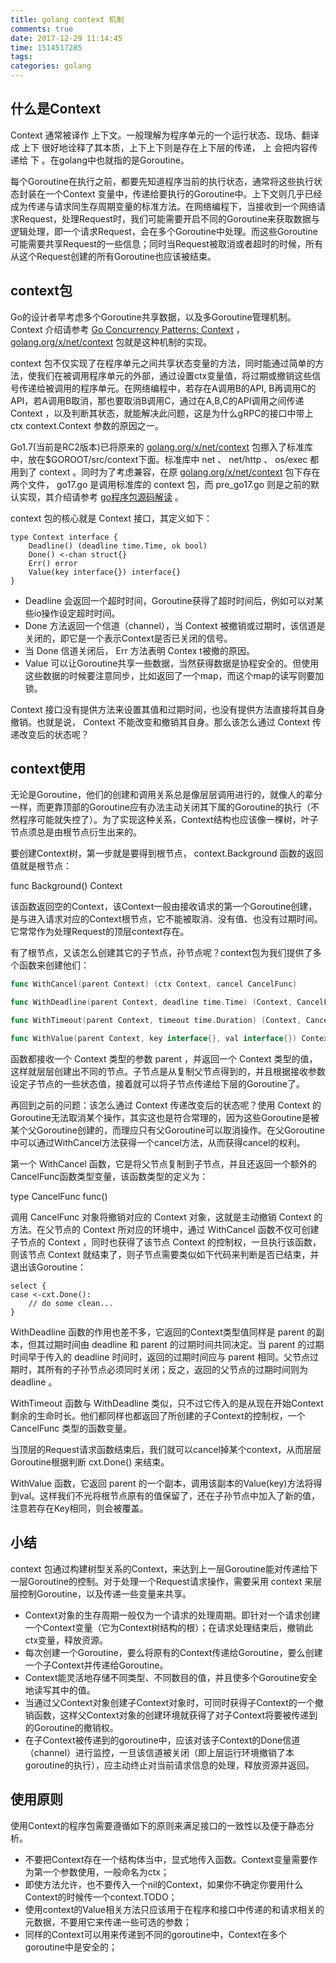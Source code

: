 ```yaml
---
title: golang context 机制
comments: true
date: 2017-12-29 11:14:45
time: 1514517285
tags:
categories: golang
---
```




## 什么是Context

Context 通常被译作 上下文。一般理解为程序单元的一个运行状态、现场、翻译成 上下 很好地诠释了其本质，上下上下则是存在上下层的传递， 上 会把内容传递给 下 。在golang中也就指的是Goroutine。

每个Goroutine在执行之前，都要先知道程序当前的执行状态，通常将这些执行状态封装在一个Context 变量中，传递给要执行的Goroutine中。上下文则几乎已经成为传递与请求同生存周期变量的标准方法。在网络编程下，当接收到一个网络请求Request，处理Request时，我们可能需要开启不同的Goroutine来获取数据与逻辑处理，即一个请求Request，会在多个Goroutine中处理。而这些Goroutine可能需要共享Request的一些信息；同时当Request被取消或者超时的时候，所有从这个Request创建的所有Goroutine也应该被结束。

## context包

Go的设计者早考虑多个Goroutine共享数据，以及多Goroutine管理机制。 Context 介绍请参考 [Go Concurrency Patterns: Context](http://blog.golang.org/context) ， [golang.org/x/net/context](http://godoc.org/golang.org/x/net/context) 包就是这种机制的实现。

context 包不仅实现了在程序单元之间共享状态变量的方法，同时能通过简单的方法，使我们在被调用程序单元的外部，通过设置ctx变量值，将过期或撤销这些信号传递给被调用的程序单元。在网络编程中，若存在A调用B的API, B再调用C的API，若A调用B取消，那也要取消B调用C，通过在A,B,C的API调用之间传递 Context ，以及判断其状态，就能解决此问题，这是为什么gRPC的接口中带上 ctx context.Context 参数的原因之一。

Go1.7(当前是RC2版本)已将原来的 [golang.org/x/net/context](http://golang.org/x/net/context) 包挪入了标准库中，放在$GOROOT/src/context下面。标准库中 net 、 net/http 、 os/exec 都用到了 context 。同时为了考虑兼容，在原 [golang.org/x/net/context](http://golang.org/x/net/context) 包下存在两个文件， go17.go 是调用标准库的 context 包，而 pre_go17.go 则是之前的默认实现，其介绍请参考 [go程序包源码解读](http://studygolang.com/articles/5131) 。

context 包的核心就是 Context 接口，其定义如下：

```
type Context interface {
	Deadline() (deadline time.Time, ok bool)
	Done() <-chan struct{}
    Err() error
    Value(key interface{}) interface{}
}
```

- Deadline 会返回一个超时时间，Goroutine获得了超时时间后，例如可以对某些io操作设定超时时间。
- Done 方法返回一个信道（channel），当 Context 被撤销或过期时，该信道是关闭的，即它是一个表示Context是否已关闭的信号。
- 当 Done 信道关闭后， Err 方法表明 Contex t被撤的原因。
- Value 可以让Goroutine共享一些数据，当然获得数据是协程安全的。但使用这些数据的时候要注意同步，比如返回了一个map，而这个map的读写则要加锁。

Context 接口没有提供方法来设置其值和过期时间，也没有提供方法直接将其自身撤销。也就是说， Context 不能改变和撤销其自身。那么该怎么通过 Context 传递改变后的状态呢？

## context使用

无论是Goroutine，他们的创建和调用关系总是像层层调用进行的，就像人的辈分一样，而更靠顶部的Goroutine应有办法主动关闭其下属的Goroutine的执行（不然程序可能就失控了）。为了实现这种关系，Context结构也应该像一棵树，叶子节点须总是由根节点衍生出来的。

要创建Context树，第一步就是要得到根节点， context.Background 函数的返回值就是根节点：

func Background() Context

该函数返回空的Context，该Context一般由接收请求的第一个Goroutine创建，是与进入请求对应的Context根节点，它不能被取消、没有值、也没有过期时间。它常常作为处理Request的顶层context存在。

有了根节点，又该怎么创建其它的子节点，孙节点呢？context包为我们提供了多个函数来创建他们：

```go
func WithCancel(parent Context) (ctx Context, cancel CancelFunc)

func WithDeadline(parent Context, deadline time.Time) (Context, CancelFunc)

func WithTimeout(parent Context, timeout time.Duration) (Context, CancelFunc)

func WithValue(parent Context, key interface{}, val interface{}) Context
```

函数都接收一个 Context 类型的参数 parent ，并返回一个 Context 类型的值，这样就层层创建出不同的节点。子节点是从复制父节点得到的，并且根据接收参数设定子节点的一些状态值，接着就可以将子节点传递给下层的Goroutine了。

再回到之前的问题：该怎么通过 Context 传递改变后的状态呢？使用 Context 的Goroutine无法取消某个操作，其实这也是符合常理的，因为这些Goroutine是被某个父Goroutine创建的，而理应只有父Goroutine可以取消操作。在父Goroutine中可以通过WithCancel方法获得一个cancel方法，从而获得cancel的权利。

第一个 WithCancel 函数，它是将父节点复制到子节点，并且还返回一个额外的 CancelFunc函数类型变量，该函数类型的定义为：

type CancelFunc func()

调用 CancelFunc 对象将撤销对应的 Context 对象，这就是主动撤销 Context 的方法。在父节点的 Context 所对应的环境中，通过 WithCancel 函数不仅可创建子节点的 Context ，同时也获得了该节点 Context 的控制权，一旦执行该函数，则该节点 Context 就结束了，则子节点需要类似如下代码来判断是否已结束，并退出该Goroutine：

```
select {
case <-cxt.Done():
	// do some clean...
}
```

WithDeadline 函数的作用也差不多，它返回的Context类型值同样是 parent 的副本，但其过期时间由 deadline 和 parent 的过期时间共同决定。当 parent 的过期时间早于传入的 deadline 时间时，返回的过期时间应与 parent 相同。父节点过期时，其所有的子孙节点必须同时关闭；反之，返回的父节点的过期时间则为 deadline 。

WithTimeout 函数与 WithDeadline 类似，只不过它传入的是从现在开始Context剩余的生命时长。他们都同样也都返回了所创建的子Context的控制权，一个 CancelFunc 类型的函数变量。

当顶层的Request请求函数结束后，我们就可以cancel掉某个context，从而层层Goroutine根据判断 cxt.Done() 来结束。

WithValue 函数，它返回 parent 的一个副本，调用该副本的Value(key)方法将得到val。这样我们不光将根节点原有的值保留了，还在子孙节点中加入了新的值，注意若存在Key相同，则会被覆盖。


## 小结

context 包通过构建树型关系的Context，来达到上一层Goroutine能对传递给下一层Goroutine的控制。对于处理一个Request请求操作，需要采用 context 来层层控制Goroutine，以及传递一些变量来共享。

- Context对象的生存周期一般仅为一个请求的处理周期。即针对一个请求创建一个Context变量（它为Context树结构的根）；在请求处理结束后，撤销此ctx变量，释放资源。
- 每次创建一个Goroutine，要么将原有的Context传递给Goroutine，要么创建一个子Context并传递给Goroutine。
- Context能灵活地存储不同类型、不同数目的值，并且使多个Goroutine安全地读写其中的值。
- 当通过父Context对象创建子Context对象时，可同时获得子Context的一个撤销函数，这样父Context对象的创建环境就获得了对子Context将要被传递到的Goroutine的撤销权。
- 在子Context被传递到的goroutine中，应该对该子Context的Done信道（channel）进行监控，一旦该信道被关闭（即上层运行环境撤销了本goroutine的执行），应主动终止对当前请求信息的处理，释放资源并返回。


## 使用原则

使用Context的程序包需要遵循如下的原则来满足接口的一致性以及便于静态分析。

- 不要把Context存在一个结构体当中，显式地传入函数。Context变量需要作为第一个参数使用，一般命名为ctx；
- 即使方法允许，也不要传入一个nil的Context，如果你不确定你要用什么Context的时候传一个context.TODO；
- 使用context的Value相关方法只应该用于在程序和接口中传递的和请求相关的元数据，不要用它来传递一些可选的参数；
- 同样的Context可以用来传递到不同的goroutine中，Context在多个goroutine中是安全的；